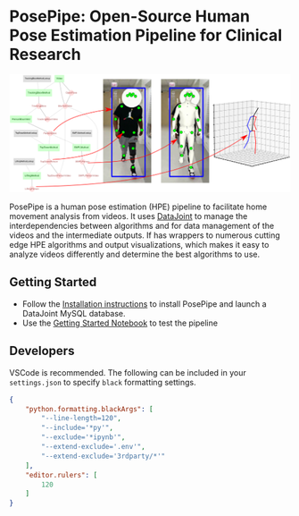 # PosePipe: Open-Source Human Pose Estimation Pipeline for Clinical Research

![ERD](doc/erd.png)

PosePipe is a human pose estimation (HPE) pipeline to facilitate home movement analysis from videos. It uses [DataJoint](https://github.com/datajoint) to manage the interdependencies between algorithms and for data management of the videos and the intermediate outputs. If has wrappers to numerous cutting edge HPE algorithms and output visualizations, which makes it easy to analyze videos differently and determine the best algorithms to use.

## Getting Started

- Follow the [Installation instructions](INSTALL.md) to install PosePipe and launch a DataJoint MySQL database.
- Use the [Getting Started Notebook](doc/Getting%20Started.ipynb) to test the pipeline


## Developers

VSCode is recommended. The following can be included in your `settings.json` to specify `black` formatting settings.

```json
{
    "python.formatting.blackArgs": [
        "--line-length=120",
        "--include='*py'",
        "--exclude='*ipynb'",
        "--extend-exclude='.env'",
        "--extend-exclude='3rdparty/*'"
    ],
    "editor.rulers": [
        120
    ]
}
```